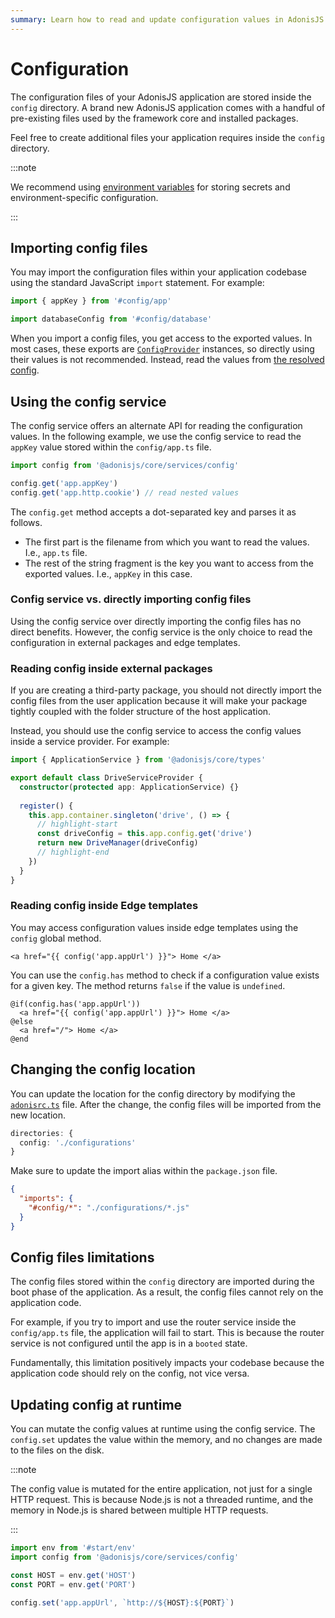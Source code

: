 ```yaml
---
summary: Learn how to read and update configuration values in AdonisJS.
---
```


# Configuration

The configuration files of your AdonisJS application are stored inside the `config` directory. A brand new AdonisJS application comes with a handful of pre-existing files used by the framework core and installed packages.

Feel free to create additional files your application requires inside the `config` directory.

:::note

We recommend using [environment variables](./environment_variables.md) for storing secrets and environment-specific configuration.

:::

## Importing config files

You may import the configuration files within your application codebase using the standard JavaScript `import` statement. For example:

```ts
import { appKey } from '#config/app'
```

```ts
import databaseConfig from '#config/database'
```

When you import a config files, you get access to the exported values. In most cases, these exports are [`ConfigProvider`](../concepts/config_providers.md) instances, so directly using their values is not recommended. Instead, read the values from [the resolved config](../concepts/config_providers.md#how-do-i-access-the-resolved-config).

## Using the config service

The config service offers an alternate API for reading the configuration values. In the following example, we use the config service to read the `appKey` value stored within the `config/app.ts` file.

```ts
import config from '@adonisjs/core/services/config'

config.get('app.appKey')
config.get('app.http.cookie') // read nested values
```

The `config.get` method accepts a dot-separated key and parses it as follows.

- The first part is the filename from which you want to read the values. I.e., `app.ts` file.
- The rest of the string fragment is the key you want to access from the exported values. I.e., `appKey` in this case.

### Config service vs. directly importing config files

Using the config service over directly importing the config files has no direct benefits. However, the config service is the only choice to read the configuration in external packages and edge templates.

### Reading config inside external packages

If you are creating a third-party package, you should not directly import the config files from the user application because it will make your package tightly coupled with the folder structure of the host application.

Instead, you should use the config service to access the config values inside a service provider. For example:

```ts
import { ApplicationService } from '@adonisjs/core/types'

export default class DriveServiceProvider {
  constructor(protected app: ApplicationService) {}
  
  register() {
    this.app.container.singleton('drive', () => {
      // highlight-start
      const driveConfig = this.app.config.get('drive')
      return new DriveManager(driveConfig)
      // highlight-end
    })
  }
}
```

### Reading config inside Edge templates

You may access configuration values inside edge templates using the `config` global method.

```edge
<a href="{{ config('app.appUrl') }}"> Home </a>
```

You can use the `config.has` method to check if a configuration value exists for a given key. The method returns `false` if the value is `undefined`.

```edge
@if(config.has('app.appUrl'))
  <a href="{{ config('app.appUrl') }}"> Home </a>
@else
  <a href="/"> Home </a>
@end
```

## Changing the config location

You can update the location for the config directory by modifying the [`adonisrc.ts`](../concepts/adonisrc_file.md) file. After the change, the config files will be imported from the new location.

```ts
directories: {
  config: './configurations'
}
```

Make sure to update the import alias within the `package.json` file.

```json
{
  "imports": {
    "#config/*": "./configurations/*.js"
  }
}
```

## Config files limitations

The config files stored within the `config` directory are imported during the boot phase of the application. As a result, the config files cannot rely on the application code.

For example, if you try to import and use the router service inside the `config/app.ts` file, the application will fail to start. This is because the router service is not configured until the app is in a `booted` state.

Fundamentally, this limitation positively impacts your codebase because the application code should rely on the config, not vice versa.

## Updating config at runtime

You can mutate the config values at runtime using the config service. The `config.set` updates the value within the memory, and no changes are made to the files on the disk.

:::note

The config value is mutated for the entire application, not just for a single HTTP request. This is because Node.js is not a threaded runtime, and the memory in Node.js is shared between multiple HTTP requests.

:::

```ts
import env from '#start/env'
import config from '@adonisjs/core/services/config'

const HOST = env.get('HOST')
const PORT = env.get('PORT')

config.set('app.appUrl', `http://${HOST}:${PORT}`)
```
